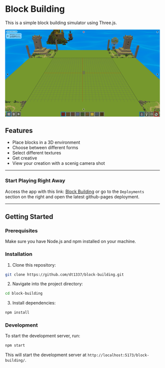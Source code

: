 # Block Building

This is a simple block building simulator using Three.js.

![screenshot.png](screenshot.png)

## Features

-   Place blocks in a 3D environment
-   Choose between different forms
-   Select different textures
-   Get creative
-   View your creation with a scenig camera shot

---

### Start Playing Right Away

Access the app with this link: [Block Building](https://dt1337.github.io/block-building)
or go to the `Deployments` section on the right and open the latest github-pages deployment.

---

## Getting Started

### Prerequisites

Make sure you have Node.js and npm installed on your machine.

### Installation

1. Clone this repository:

```bash
git clone https://github.com/dt1337/block-building.git
```

2. Navigate into the project directory:

```bash
cd block-building
```

3. Install dependencies:

```bash
npm install
```

### Development

To start the development server, run:

```bash
npm start
```

This will start the development server at `http://localhost:5173/block-building/`.

